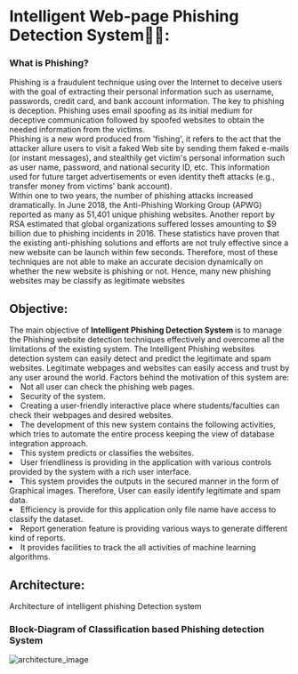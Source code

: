 # Intelligent Web-page Phishing Detection System🦹‍🦸:
<h3> What is Phishing? </h3>
Phishing is a fraudulent technique using over the Internet to deceive users with the goal of extracting their personal information such as username, passwords, credit card, and bank account information. The key to phishing is deception. Phishing uses email spoofing as its initial medium for deceptive communication followed by spoofed websites to obtain the needed information from the victims. 
<br/>Phishing is a new word produced from 'fishing', it refers to the act that the attacker allure users to visit a faked Web site by sending them faked e-mails (or instant messages), and stealthily get victim's personal information such as user name, password, and national security ID, etc. This information used for future target advertisements or even identity theft attacks (e.g., transfer money from victims' bank account). 
<br/>Within one to two years, the number of phishing attacks increased dramatically. In June 2018, the Anti-Phishing Working Group (APWG) reported as many as 51,401 unique phishing websites. Another report by RSA estimated that global organizations suffered losses amounting to $9 billion due to phishing incidents in 2016. These statistics have proven that the existing anti-phishing solutions and efforts are not truly effective since a new website can be launch within few seconds. Therefore, most of these techniques are not able to make an accurate decision dynamically on whether the new website is phishing or not. Hence, many new phishing websites may be classify as legitimate websites
<br/>
<h2>Objective:</h2>
The main objective of <b>Intelligent Phishing Detection System </b> is to manage the Phishing website detection techniques effectively and overcome all the limitations of the existing system. The Intelligent Phishing websites detection system can easily detect and predict the legitimate and spam websites. Legitimate webpages and websites can easily access and trust by any user around the world. Factors behind the motivation of this system are:
<br/>
<li>	Not all user can check the phishing web pages.</li>
<li>	Security of the system.</li>
<li>	Creating a user-friendly interactive place where students/faculties can check their webpages and desired websites. </li>
 <li> The development of this new system contains the following activities, which tries to automate the entire process keeping the view of database integration approach.</li>
<li>  This system predicts or classifies the websites. </li>
<li>	User friendliness is providing in the application with various controls provided by the system with a rich user interface. </li>
<li>	This system provides the outputs in the secured manner in the form of Graphical images. Therefore, User can easily identify legitimate and spam data.</li>
<li>	Efficiency is provide for this application only file name have access to classify the dataset.</li>
<li>	Report generation feature is providing various ways to generate different kind of reports.</li>
<li>	It provides facilities to track the all activities of machine learning algorithms.</li>

## Architecture:
Architecture of intelligent phishing Detection system
<h3> Block-Diagram of Classification based Phishing detection System </h4>

![architecture_image](https://github.com/Abhisooraj/Intelligent-web-page-phishing-detection-system/blob/master/images/blockdia.png)
